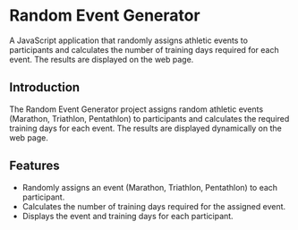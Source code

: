 # Random Event Generator

A JavaScript application that randomly assigns athletic events to participants and calculates the number of training days required for each event. The results are displayed on the web page.

## Introduction

The Random Event Generator project assigns random athletic events (Marathon, Triathlon, Pentathlon) to participants and calculates the required training days for each event. The results are displayed dynamically on the web page.

## Features

- Randomly assigns an event (Marathon, Triathlon, Pentathlon) to each participant.
- Calculates the number of training days required for the assigned event.
- Displays the event and training days for each participant.
